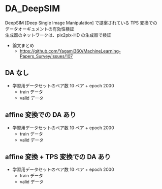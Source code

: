 # DA_DeepSIM
DeepSIM [Deep Single Image Manipulation] で提案されている TPS 変換でのデータオーギュメントの有効性検証<br>
生成器のネットワークは、pix2pix-HD の生成器で検証<br>

- 論文まとめ
    - https://github.com/Yagami360/MachineLearning-Papers_Survey/issues/107

## DA なし

- 学習用データセットのペア数 10 ペア + epoch 2000<br>
    - train データ<br>
    - valid データ<br>

## affine 変換での DA あり

- 学習用データセットのペア数 10 ペア + epoch 2000<br>
    - train データ<br>
    - valid データ<br>

## affine 変換 + TPS 変換での DA あり

- 学習用データセットのペア数 10 ペア + epoch 2000<br>
    - train データ<br>
    - valid データ<br>


